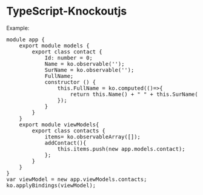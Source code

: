 TypeScript-Knockoutjs
=====================

Example:
<pre>
module app {
    export module models {
        export class contact {
            Id: number = 0;
            Name = ko.observable('');
            SurName = ko.observable('');
            FullName;
            constructor () {
                this.FullName = ko.computed(()=>{
                    return this.Name() + " " + this.SurName();
                });
            }
        }
    }
    export module viewModels{
        export class contacts {
            items= ko.observableArray([]);
            addContact(){
                this.items.push(new app.models.contact);
            };
        }
    }
}
var viewModel = new app.viewModels.contacts;
ko.applyBindings(viewModel);
</pre>